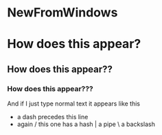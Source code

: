 NewFromWindows
==============
# How does this appear?
## How does this appear??
### How does this appear???
And if I just type normal text it appears like this
- a dash precedes this line
- again
/ this one has a hash
| a pipe
\ a backslash
<end>
